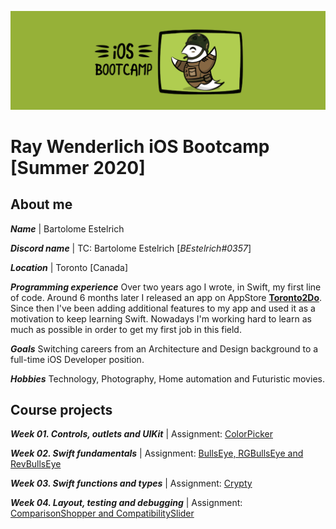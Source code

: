 <p align="center">
	<img src="./Assets/Bootcamp.png" alt="App icon"/>
</p>


# Ray Wenderlich iOS Bootcamp \[Summer 2020]

## About me

***Name*** | Bartolome Estelrich

***Discord name*** | TC: Bartolome Estelrich \[*BEstelrich#0357*]

***Location*** | Toronto [Canada]

***Programming experience***
Over two years ago I wrote, in Swift, my first line of code. Around 6 months later I released an app on AppStore [**Toronto2Do**](https://apps.apple.com/app/toronto2do/id1258574300). Since then I've been adding additional features to my app and used it as a motivation to keep learning Swift. Nowadays I'm working hard to learn as much as possible in order to get my first job in this field.

***Goals***
Switching careers from an Architecture and Design background to a full-time iOS Developer position.

***Hobbies***
Technology, Photography, Home automation and Futuristic movies. 


## Course projects

***Week 01. Controls, outlets and UIKit*** | Assignment: [ColorPicker](./Week%2001/Readme.md)

***Week 02. Swift fundamentals*** | Assignment: [BullsEye, RGBullsEye and RevBullsEye](./Week%2002/Readme.md)

***Week 03. Swift functions and types*** | Assignment: [Crypty](./Week%2003/Readme.md)

***Week 04. Layout, testing and debugging*** | Assignment: [ComparisonShopper and CompatibilitySlider](./Week%2004/Readme.md)
